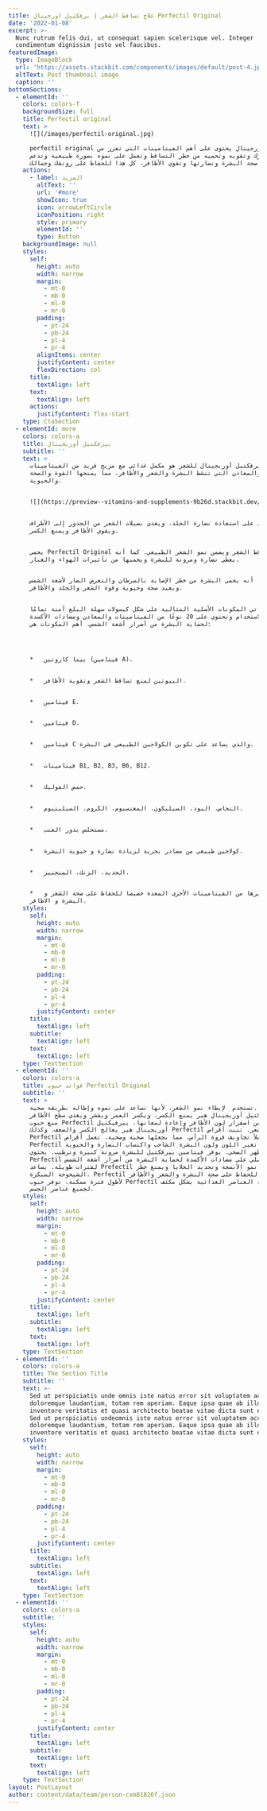 ```yaml
---
title: علاج تساقط الشعر | برفكتيل اورجينال Perfectil Original
date: '2022-01-08'
excerpt: >-
  Nunc rutrum felis dui, ut consequat sapien scelerisque vel. Integer
  condimentum dignissim justo vel faucibus.
featuredImage:
  type: ImageBlock
  url: 'https://assets.stackbit.com/components/images/default/post-4.jpeg'
  altText: Post thumbnail image
  caption: ''
bottomSections:
  - elementId: ''
    colors: colors-f
    backgroundSize: full
    title: Perfectil original
    text: >
      ![](/images/perfectil-original.jpg)

      perfectil original برفكتيل اورجينال يحتوى على أهم الفيتامينات التي تعزز من
      صحة شعرك وتقويه وتحميه من خطر التساقط وتعمل على نموه بصورة طبيعية وتدعم
      صحة البشرة ونضارتها وتقوي الأظافر، كل هذا للحفاظ على رونقك وجمالك.
    actions:
      - label: المزيد
        altText: ''
        url: '#more'
        showIcon: true
        icon: arrowLeftCircle
        iconPosition: right
        style: primary
        elementId: ''
        type: Button
    backgroundImage: null
    styles:
      self:
        height: auto
        width: narrow
        margin:
          - mt-0
          - mb-0
          - ml-0
          - mr-0
        padding:
          - pt-24
          - pb-24
          - pl-4
          - pr-4
        alignItems: center
        justifyContent: center
        flexDirection: col
      title:
        textAlign: left
      text:
        textAlign: left
      actions:
        justifyContent: flex-start
    type: CtaSection
  - elementId: more
    colors: colors-a
    title: بيرفكتيل أوريجينال
    subtitle: ''
    text: >
      بيرفكتيل أوريجينال للشعر هو مكمل غذائي مع مزيج فريد من الفيتامينات
      والمعادن التي تنشط البشرة والشعر والأظافر، مما يمنحها القوة والصحة
      والحيوية.


      ![](https://preview--vitamins-and-supplements-9b26d.stackbit.dev/images/perfectil-original.jpg)


      يساعد على استعادة نضارة الجلد، ويغذي بصيلات الشعر من الجذور إلى الأطراف،
      ويقوي الأظافر ويمنع الكسر.


      يحمي Perfectil Original من تساقط الشعر ويضمن نمو الشعر الطبيعي. كما أنه
      يعطي نضارة ومرونة للبشرة ويحميها من تأثيرات الهواء والغبار.


      كما أنه يحمي البشرة من خطر الإصابة بالسرطان والتعرض الضار لأشعة الشمس،
      ويعيد صحة وحيوية وقوة الشعر والجلد والأظافر.


      تأتي المكونات الأصلية المثالية على شكل كبسولات سهلة البلع آمنة تمامًا
      للاستخدام وتحتوي على 20 نوعًا من الفيتامينات والمعادن ومضادات الأكسدة
      لحماية البشرة من أضرار أشعة الشمس. أهم المكونات هي:




      *   بيتا كاروتين (فيتامين A).


      *   البيوتين لمنع تساقط الشعر وتقوية الأظافر.


      *   فيتامين E.


      *   فيتامين D.


      *   فيتامين C والذي يساعد على تكوين الكولاجين الطبيعي في البشرة.


      *   فيتامينات B1, B2, B3, B6, B12.


      *   حمض الفوليك.


      *   النحاس، اليود، السيليكون، المغنسيوم، الكروم، السيلينيوم.


      *   مستخلص بذور العنب.


      *   كولاجين طبيعي من مصادر بحرية لزيادة نضارة و حيوية البشرة.


      *   الحديد، الزنك، المنجنيز.


      *   وغيرها من الفيتامينات الأخرى المعدة خصيصا للحفاظ على صحة الشعر و
      البشرة و الاظافر.
    styles:
      self:
        height: auto
        width: narrow
        margin:
          - mt-0
          - mb-0
          - ml-0
          - mr-0
        padding:
          - pt-24
          - pb-24
          - pl-4
          - pr-4
        justifyContent: center
      title:
        textAlign: left
      subtitle:
        textAlign: left
      text:
        textAlign: left
    type: TextSection
  - elementId: ''
    colors: colors-a
    title: فوائد حبوب Perfectil Original
    subtitle: ''
    text: >
      تستخدم  لإبطاء نمو الشعر، لأنها تساعد على نموه وإطاله بطريقة صحية.
      بيرفكتيل أوريجينال هير يمنع الكسر، ويكسر العمر ويقشر ويغذي سطح الأظافر.
      منع حبوب Perfectil الأصلية من اصفرار لون الأظافر وإعادة لمعانها. بيرفيكتيل
      أوريجينال هير يعالج الكسر والضعف، وكذلك Perfectil لتساقط الشعر. تنبت أقراص
      Perfectil وتملأ تجاويف فروة الرأس، مما يجعلها صحية وصحية. تعمل أقراص
      Perfectil على علاج تغير اللون ولون البشرة الشاحب واكتساب النضارة والحيوية
      والمظهر الصحي. يوفر فيتامين بيرفكتيل للبشرة مرونة كبيرة وترطيب. يحتوي
      Perfectil الأصلي على مضادات الأكسدة لحماية البشرة من أضرار أشعة الشمس
      لفترات طويلة. يساعد Prefectil على نمو الأنسجة وتجديد الخلايا ويمنع خطر
      الشيخوخة المبكرة. Perfectil مفيد للحفاظ على صحة البشرة والشعر والأظافر
      لأطول فترة ممكنة. توفر حبوب Perfectil الأصلية العناصر الغذائية بشكل مكثف
      لجميع عناصر الجسم.
    styles:
      self:
        height: auto
        width: narrow
        margin:
          - mt-0
          - mb-0
          - ml-0
          - mr-0
        padding:
          - pt-24
          - pb-24
          - pl-4
          - pr-4
        justifyContent: center
      title:
        textAlign: left
      subtitle:
        textAlign: left
      text:
        textAlign: left
    type: TextSection
  - elementId: ''
    colors: colors-a
    title: The Section Title
    subtitle: ''
    text: >-
      Sed ut perspiciatis unde omnis iste natus error sit voluptatem accusantium
      doloremque laudantium, totam rem aperiam. Eaque ipsa quae ab illo
      inventore veritatis et quasi architecto beatae vitae dicta sunt explicabo.
      Sed ut perspiciatis undeomnis iste natus error sit voluptatem accusantium
      doloremque laudantium, totam rem aperiam. Eaque ipsa quae ab illo
      inventore veritatis et quasi architecto beatae vitae dicta sunt explicabo.
    styles:
      self:
        height: auto
        width: narrow
        margin:
          - mt-0
          - mb-0
          - ml-0
          - mr-0
        padding:
          - pt-24
          - pb-24
          - pl-4
          - pr-4
        justifyContent: center
      title:
        textAlign: left
      subtitle:
        textAlign: left
      text:
        textAlign: left
    type: TextSection
  - elementId: ''
    colors: colors-a
    subtitle: ''
    styles:
      self:
        height: auto
        width: narrow
        margin:
          - mt-0
          - mb-0
          - ml-0
          - mr-0
        padding:
          - pt-24
          - pb-24
          - pl-4
          - pr-4
        justifyContent: center
      title:
        textAlign: left
      subtitle:
        textAlign: left
      text:
        textAlign: left
    type: TextSection
layout: PostLayout
author: content/data/team/person-cxm81826f.json
---
```

